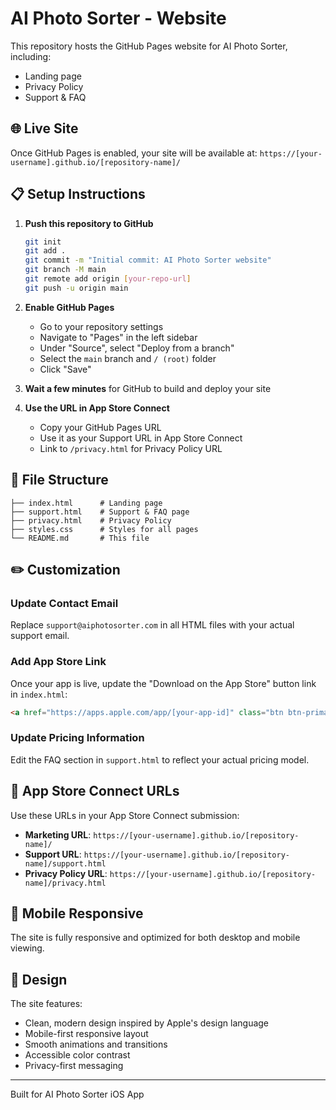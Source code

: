# AI Photo Sorter - Website

This repository hosts the GitHub Pages website for AI Photo Sorter, including:
- Landing page
- Privacy Policy
- Support & FAQ

## 🌐 Live Site

Once GitHub Pages is enabled, your site will be available at:
`https://[your-username].github.io/[repository-name]/`

## 📋 Setup Instructions

1. **Push this repository to GitHub**
   ```bash
   git init
   git add .
   git commit -m "Initial commit: AI Photo Sorter website"
   git branch -M main
   git remote add origin [your-repo-url]
   git push -u origin main
   ```

2. **Enable GitHub Pages**
   - Go to your repository settings
   - Navigate to "Pages" in the left sidebar
   - Under "Source", select "Deploy from a branch"
   - Select the `main` branch and `/ (root)` folder
   - Click "Save"

3. **Wait a few minutes** for GitHub to build and deploy your site

4. **Use the URL in App Store Connect**
   - Copy your GitHub Pages URL
   - Use it as your Support URL in App Store Connect
   - Link to `/privacy.html` for Privacy Policy URL

## 📁 File Structure

```
├── index.html      # Landing page
├── support.html    # Support & FAQ page
├── privacy.html    # Privacy Policy
├── styles.css      # Styles for all pages
└── README.md       # This file
```

## ✏️ Customization

### Update Contact Email
Replace `support@aiphotosorter.com` in all HTML files with your actual support email.

### Add App Store Link
Once your app is live, update the "Download on the App Store" button link in `index.html`:
```html
<a href="https://apps.apple.com/app/[your-app-id]" class="btn btn-primary">Download on the App Store</a>
```

### Update Pricing Information
Edit the FAQ section in `support.html` to reflect your actual pricing model.

## 🔗 App Store Connect URLs

Use these URLs in your App Store Connect submission:

- **Marketing URL**: `https://[your-username].github.io/[repository-name]/`
- **Support URL**: `https://[your-username].github.io/[repository-name]/support.html`
- **Privacy Policy URL**: `https://[your-username].github.io/[repository-name]/privacy.html`

## 📱 Mobile Responsive

The site is fully responsive and optimized for both desktop and mobile viewing.

## 🎨 Design

The site features:
- Clean, modern design inspired by Apple's design language
- Mobile-first responsive layout
- Smooth animations and transitions
- Accessible color contrast
- Privacy-first messaging

---

Built for AI Photo Sorter iOS App

